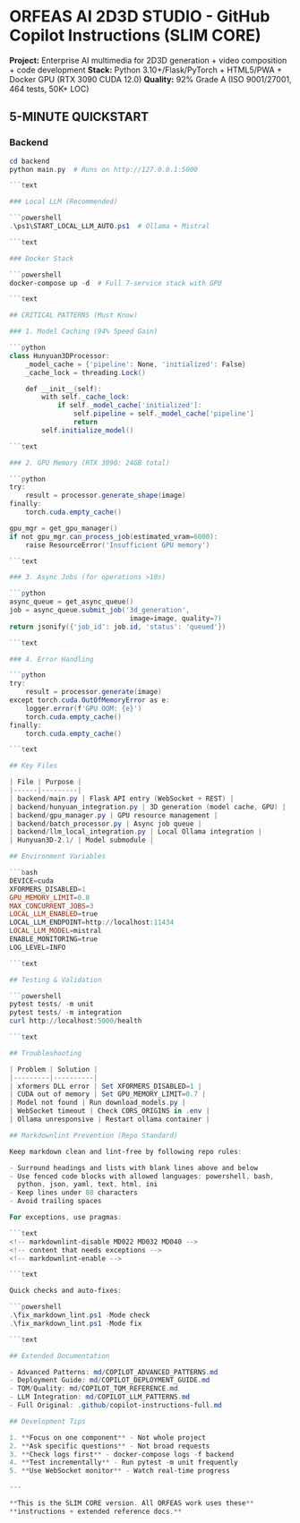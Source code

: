 ﻿# ORFEAS AI 2D3D STUDIO - GitHub Copilot Instructions (SLIM CORE)

**Project:** Enterprise AI multimedia for 2D3D generation + video composition + code development
**Stack:** Python 3.10+/Flask/PyTorch + HTML5/PWA + Docker GPU (RTX 3090 CUDA 12.0)
**Quality:** 92% Grade A (ISO 9001/27001, 464 tests, 50K+ LOC)

## 5-MINUTE QUICKSTART

### Backend

```powershell
cd backend
python main.py  # Runs on http://127.0.0.1:5000

```text

### Local LLM (Recommended)

```powershell
.\ps1\START_LOCAL_LLM_AUTO.ps1  # Ollama + Mistral

```text

### Docker Stack

```powershell
docker-compose up -d  # Full 7-service stack with GPU

```text

## CRITICAL PATTERNS (Must Know)

### 1. Model Caching (94% Speed Gain)

```python
class Hunyuan3DProcessor:
    _model_cache = {'pipeline': None, 'initialized': False}
    _cache_lock = threading.Lock()

    def __init__(self):
        with self._cache_lock:
            if self._model_cache['initialized']:
                self.pipeline = self._model_cache['pipeline']
                return
        self.initialize_model()

```text

### 2. GPU Memory (RTX 3090: 24GB total)

```python
try:
    result = processor.generate_shape(image)
finally:
    torch.cuda.empty_cache()

gpu_mgr = get_gpu_manager()
if not gpu_mgr.can_process_job(estimated_vram=6000):
    raise ResourceError('Insufficient GPU memory')

```text

### 3. Async Jobs (for operations >10s)

```python
async_queue = get_async_queue()
job = async_queue.submit_job('3d_generation',
                              image=image, quality=7)
return jsonify({'job_id': job.id, 'status': 'queued'})

```text

### 4. Error Handling

```python
try:
    result = processor.generate(image)
except torch.cuda.OutOfMemoryError as e:
    logger.error(f'GPU OOM: {e}')
    torch.cuda.empty_cache()
finally:
    torch.cuda.empty_cache()

```text

## Key Files

| File | Purpose |
|------|---------|
| backend/main.py | Flask API entry (WebSocket + REST) |
| backend/hunyuan_integration.py | 3D generation (model cache, GPU) |
| backend/gpu_manager.py | GPU resource management |
| backend/batch_processor.py | Async job queue |
| backend/llm_local_integration.py | Local Ollama integration |
| Hunyuan3D-2.1/ | Model submodule |

## Environment Variables

```bash
DEVICE=cuda
XFORMERS_DISABLED=1
GPU_MEMORY_LIMIT=0.8
MAX_CONCURRENT_JOBS=3
LOCAL_LLM_ENABLED=true
LOCAL_LLM_ENDPOINT=http://localhost:11434
LOCAL_LLM_MODEL=mistral
ENABLE_MONITORING=true
LOG_LEVEL=INFO

```text

## Testing & Validation

```powershell
pytest tests/ -m unit
pytest tests/ -m integration
curl http://localhost:5000/health

```text

## Troubleshooting

| Problem | Solution |
|---------|----------|
| xformers DLL error | Set XFORMERS_DISABLED=1 |
| CUDA out of memory | Set GPU_MEMORY_LIMIT=0.7 |
| Model not found | Run download_models.py |
| WebSocket timeout | Check CORS_ORIGINS in .env |
| Ollama unresponsive | Restart ollama container |

## Markdownlint Prevention (Repo Standard)

Keep markdown clean and lint-free by following repo rules:

- Surround headings and lists with blank lines above and below
- Use fenced code blocks with allowed languages: powershell, bash,
  python, json, yaml, text, html, ini
- Keep lines under 80 characters
- Avoid trailing spaces

For exceptions, use pragmas:

```text
<!-- markdownlint-disable MD022 MD032 MD040 -->
<!-- content that needs exceptions -->
<!-- markdownlint-enable -->

```text

Quick checks and auto-fixes:

```powershell
.\fix_markdown_lint.ps1 -Mode check
.\fix_markdown_lint.ps1 -Mode fix

```text

## Extended Documentation

- Advanced Patterns: md/COPILOT_ADVANCED_PATTERNS.md
- Deployment Guide: md/COPILOT_DEPLOYMENT_GUIDE.md
- TQM/Quality: md/COPILOT_TQM_REFERENCE.md
- LLM Integration: md/COPILOT_LLM_PATTERNS.md
- Full Original: .github/copilot-instructions-full.md

## Development Tips

1. **Focus on one component** - Not whole project
2. **Ask specific questions** - Not broad requests
3. **Check logs first** - docker-compose logs -f backend
4. **Test incrementally** - Run pytest -m unit frequently
5. **Use WebSocket monitor** - Watch real-time progress

---

**This is the SLIM CORE version. All ORFEAS work uses these**
**instructions + extended reference docs.**
